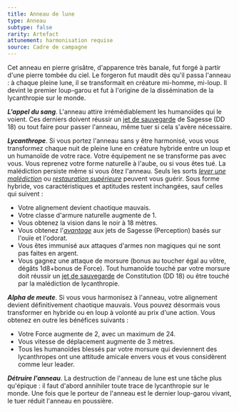 ```yaml
---
title: Anneau de lune
type: Anneau
subtype: false
rarity: Artefact
attunement: harmonisation requise
source: Cadre de campagne
---
```

Cet anneau en pierre grisâtre, d'apparence très banale, fut forgé à partir d'une pierre tombée du ciel. Le forgeron fut maudit dès qu'il passa l'anneau : à chaque pleine lune, il se transformait en créature mi-homme, mi-loup. Il devint le premier loup-garou et fut à l'origine de la dissémination de la lycanthropie sur le monde.

_**L'appel du sang**_. L'anneau attire irrémédiablement les humanoïdes qui le voient. Ces derniers doivent réussir un [jet de sauvegarde](/utiliser-les-caracteristiques/#jets-de-sauvegarde) de Sagesse (DD 18) ou tout faire pour passer l'anneau, même tuer si cela s'avère nécessaire.

_**Lycanthrope**_. Si vous portez l'anneau sans y être harmonisé, vous vous transformez chaque nuit de pleine lune en créature hybride entre un loup et un humanoïde de votre race. Votre équipement ne se transforme pas avec vous. Vous reprenez votre forme naturelle à l'aube, ou si vous êtes tué. La malédiction persiste même si vous ôtez l'anneau. Seuls les sorts [_lever une malédiction_](/grimoire/lever-une-malediction/) ou [_restauration supérieure_](/grimoire/restauration-superieure/) peuvent vous guérir. Sous forme hybride, vos caractéristiques et aptitudes restent inchangées, sauf celles qui suivent :
* Votre alignement devient chaotique mauvais.
* Votre classe d'armure naturelle augmente de 1.
* Vous obtenez la vision dans le noir à 18 mètres.
* Vous obtenez l'[_avantage_](/utiliser-les-caracteristiques/#avantage-et-desavantage) aux jets de Sagesse (Perception) basés sur l'ouïe et l'odorat.
* Vous êtes immunisé aux attaques d'armes non magiques qui ne sont pas faites en argent.
* Vous gagnez une attaque de morsure (bonus au toucher égal au vôtre, dégâts 1d8+bonus de Force). Tout humanoïde touché par votre morsure doit réussir un [jet de sauvegarde](/utiliser-les-caracteristiques/#jets-de-sauvegarde) de Constitution (DD 18) ou être touché par la malédiction de lycanthropie.

_**Alpha de meute**_. Si vous vous harmonisez à l'anneau, votre alignement devient définitivement chaotique mauvais. Vous pouvez désormais vous transformer en hybride ou en loup à volonté au prix d'une action. Vous obtenez en outre les bénéfices suivants :
* Votre Force augmente de 2, avec un maximum de 24.
* Vous vitesse de déplacement augmente de 3 mètres.
* Tous les humanoïdes blessés par votre morsure qui deviennent des lycanthropes ont une attitude amicale envers vous et vous considèrent comme leur leader.

_**Détruire l'anneau**_. La destruction de l'anneau de lune est une tâche plus qu'épique : il faut d'abord annihiler toute trace de lycanthropie sur le monde. Une fois que le porteur de l'anneau est le dernier loup-garou vivant, le tuer réduit l'anneau en poussière.
